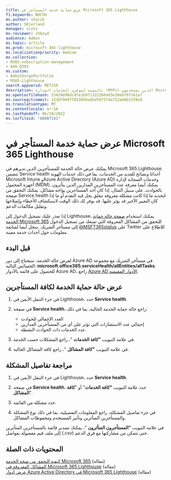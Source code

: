 ```yaml
---
title: عرض حماية خدمة المستأجر في Microsoft 365 Lighthouse
f1.keywords: NOCSH
ms.author: sharik
author: SKjerland
manager: scotv
ms-reviewer: chboyd
audience: Admin
ms.topic: article
ms.prod: microsoft-365-lighthouse
ms.localizationpriority: medium
ms.collection:
- M365-subscription-management
- Adm_O365
ms.custom:
- AdminSurgePortfolib
- M365-Lighthouse
search.appverid: MET150
description: بالنسبة لموفري الخدمات المدارة (MSPs) الذين يستخدمون Microsoft 365 Lighthouse، تعرف على كيفية عرض حالة خدمة المستأجر.
ms.openlocfilehash: 53424b98dc47e16971322260a93e30eb707161a7
ms.sourcegitcommit: 133bf9097785309da45df6f374a712a48b33f8e9
ms.translationtype: MT
ms.contentlocale: ar-SA
ms.lasthandoff: 06/10/2022
ms.locfileid: "66007141"
---
```

# <a name="view-tenant-service-health-in-microsoft-365-lighthouse"></a>عرض حماية خدمة المستأجر في Microsoft 365 Lighthouse

يمكنك عرض حالة الخدمة للمستأجرين الذين تديرهم في Microsoft 365 Lighthouse. تتضمن Service health أحداثا ونصائح للعديد من الخدمات، بما في ذلك خدمات الهوية Microsoft Intune وAzure Active Directory (Azure AD) وخدمات السحابة لإدارة أجهزة المحمول (MDM). يمكنك أيضا معرفة عدد المستأجرين المدارين الذين يتأثرون بالحوادث. على سبيل المثال، إذا كان أحد المستأجرين يواجه مشاكل، يمكنك التحقق من صفحة Service health لتحديد ما إذا كانت مشكلة معروفة تتعلق بحل قيد التقدم أو ما إذا كان التغيير الأخير قد يؤثر عليها. قد يوفر لك ذلك الوقت لاستكشاف الأخطاء وإصلاحها وتقليل مكالمات الدعم.

إذا تعذر عليك تسجيل الدخول إلى Lighthouse، يمكنك استخدام [صفحة حالة حماية الخدمة Microsoft 365](https://status.office365.com/) للتحقق من المشاكل المعروفة التي تمنعك من تسجيل الدخول إلى مستأجر الشريك. سجل أيضا لمتابعة [@MSFT365status](https://twitter.com/MSFT365Status) على Twitter للاطلاع على معلومات حول أحداث خدمة معينة.

## <a name="before-you-begin"></a>قبل البدء

لعرض حالة الخدمة، ستحتاج إلى دور Azure AD في مستأجر الشريك مع مجموعة الخصائص التالية: **microsoft.office365.serviceHealth/allEntities/allTasks**. للحصول على قائمة بالأدوار Azure AD، راجع [Azure AD الأدوار المضمنة](/azure/active-directory/roles/permissions-reference).

## <a name="view-service-health-status-for-all-tenants"></a>عرض حالة حماية الخدمة لكافة المستأجرين

1. في جزء التنقل الأيمن في Lighthouse، حدد **Service health**.

2. في صفحة **Service health**، راجع حالة حماية الخدمة الحالية، بما في ذلك:

   - العدد الإجمالي للحوادث
   - إجمالي عدد الاستشارات التي تؤثر على أي من المستأجرين المدارين
   - عدد الخدمات ذات الحوادث النشطة.

3. في علامة التبويب **"كافة الخدمات** "، راجع المشكلات حسب الخدمة.

4. في علامة التبويب **"كافة المشاكل** "، راجع كافة المشاكل الحالية.

## <a name="review-issue-details"></a>مراجعة تفاصيل المشكلة

1. في جزء التنقل الأيمن في Lighthouse، حدد **Service health**.

2. في صفحة **Service health**، حدد علامة التبويب **"كافة الخدمات**" أو "**كافة المشاكل**".

3. حدد مشكلة من القائمة.

4. في جزء تفاصيل المشكلة، راجع المعلومات التفصيلية، بما في ذلك نوع المشكلة والمستأجرين المتأثرين وتأثير المستخدم ومحفوظات المشاكل.

في علامة التبويب **"المستأجرون المتأثرون** "، يمكنك تصدير قائمة بالمستأجرين المتأثرين إلى ملف قيم مفصولة بفواصل (.csv) حتى تتمكن من مشاركتها مع فرق الدعم.

## <a name="related-content"></a>المحتويات ذات الصلة

[كيفية التحقق من صحة الخدمة Microsoft 365](/microsoft-365/enterprise/view-service-health) (مقالة)\
[المشاكل المعروفة في Microsoft 365 Lighthouse](m365-lighthouse-known-issues.md) (مقالة)\
[عرض أدوار Azure Active Directory في Microsoft 365 Lighthouse](m365-lighthouse-view-your-roles.md) (مقالة)

